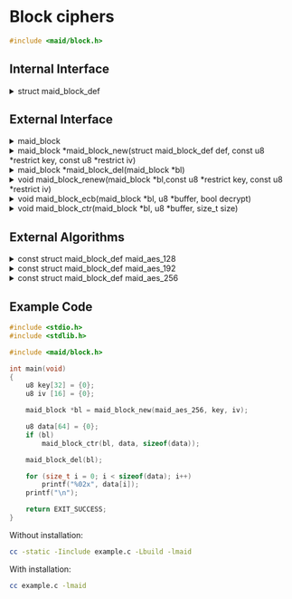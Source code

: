 <!---
 *  This file is part of libmaid
 *
 *  Libmaid is free software; you can redistribute it and/or
 *  modify it under the terms of the GNU Lesser General Public
 *  License as published by the Free Software Foundation; either
 *  version 2.1 of the License, or (at your option) any later version.
 *
 *  Libmaid is distributed in the hope that it will be useful,
 *  but WITHOUT ANY WARRANTY; without even the implied warranty of
 *  MERCHANTABILITY or FITNESS FOR A PARTICULAR PURPOSE.
 *  See the GNU Lesser General Public License for more details.
 *
 *  You should have received a copy of the GNU Lesser General Public
 *  License along with libmaid; if not, see <https://www.gnu.org/licenses/>.
--->

# Block ciphers

```c
#include <maid/block.h>
```

## Internal Interface

<details>
<summary>struct maid_block_def</summary>
Type that defines a block cipher algorithm

</details>

## External Interface

<details>
<summary>maid_block</summary>
Opaque type that contains the state of a block cipher

</details>

<details>
<summary>maid_block *maid_block_new(struct maid_block_def def,
                                    const u8 *restrict key,
                                    const u8 *restrict iv)</summary>
Creates a block cipher instance

### Parameters
| name | description          |
|------|----------------------|
| def  | Algorithm definition |
| key  | Algorithm-dependent  |
| iv   | Algorithm-dependent  |

### Return value
| case    | description         |
|---------|---------------------|
| Success | maid_block instance |
| Failure | NULL                |

</details>

<details>
<summary>maid_block *maid_block_del(maid_block *bl)</summary>
Deletes a block cipher instance

### Parameters
| name | description         |
|------|---------------------|
| bl   | maid_block instance |

### Return value
| case   | description |
|--------|-------------|
| Always | NULL        |

</details>

<details>
<summary>void maid_block_renew(maid_block *bl,const u8 *restrict key,
                               const u8 *restrict iv)</summary>
Recreates a block cipher instance

### Parameters
| name | description          |
|------|----------------------|
| bl   | maid_block instance  |
| key  | Algorithm-dependent  |
| iv   | Algorithm-dependent  |

</details>

<details>
<summary>void maid_block_ecb(maid_block *bl,
                             u8 *buffer, bool decrypt)</summary>
Applies ECB mode (doesn't change the iv)

### Parameters
| name    | description               |
|---------|---------------------------|
| bl      | maid_block instance       |
| buffer  | Block to be ciphered      |
| decrypt | Encrypt/Decrypt operation |

</details>

<details>
<summary>void maid_block_ctr(maid_block *bl,
                             u8 *buffer, size_t size)</summary>
Applies CTR mode (increases iv accordingly)

### Parameters
| name   | description           |
|--------|-----------------------|
| bl     | maid_block instance   |
| buffer | Memory to be ciphered |
| size   | Size of the operation |

</details>

## External Algorithms

<details>
<summary>const struct maid_block_def maid_aes_128</summary>
AES-128 block cipher (NIST)

### Parameters
| name | description |
|------|-------------|
| key  | 128-bit key |
| iv   | 128-bit iv  |
</details>

<details>
<summary>const struct maid_block_def maid_aes_192</summary>
AES-192 block cipher (NIST)

### Parameters
| name | description |
|------|-------------|
| key  | 192-bit key |
| iv   | 128-bit iv  |
</details>

<details>
<summary>const struct maid_block_def maid_aes_256</summary>
AES-256 block cipher (NIST)

### Parameters
| name | description |
|------|-------------|
| key  | 256-bit key |
| iv   | 128-bit iv  |
</details>

## Example Code

```c
#include <stdio.h>
#include <stdlib.h>

#include <maid/block.h>

int main(void)
{
    u8 key[32] = {0};
    u8 iv [16] = {0};

    maid_block *bl = maid_block_new(maid_aes_256, key, iv);

    u8 data[64] = {0};
    if (bl)
        maid_block_ctr(bl, data, sizeof(data));

    maid_block_del(bl);

    for (size_t i = 0; i < sizeof(data); i++)
        printf("%02x", data[i]);
    printf("\n");

    return EXIT_SUCCESS;
}
```

Without installation:
```sh
cc -static -Iinclude example.c -Lbuild -lmaid
```

With installation:
```sh
cc example.c -lmaid
```
